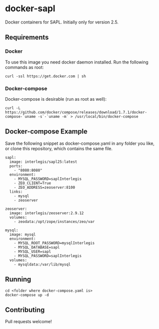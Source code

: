 # docker-sapl
Docker containers for SAPL. Initially only for version 2.5.

## Requirements

### Docker

To use this image you need docker daemon installed. Run the following commands as root:

```
curl -ssl https://get.docker.com | sh
```

### Docker-compose

Docker-compose is desirable (run as root as well):

```
curl -L https://github.com/docker/compose/releases/download/1.7.1/docker-compose-`uname -s`-`uname -m` > /usr/local/bin/docker-compose
```

## Docker-compose Example

Save the following snippet as docker-compose.yaml in any folder you like, or clone this repository, which contains the same file.

```
sapl:
  image: interlegis/sapl25:latest
  ports:
    - "8080:8080"
  environment:
    - MYSQL_PASSWORD=saplInterlegis
    - ZEO_CLIENT=True
    - ZEO_ADDRESS=zeoserver:8100
  links:
    - mysql
    - zeoserver

zeoserver:
  image: interlegis/zeoserver:2.9.12
  volumes:
    - zeodata:/opt/zope/instances/zeo/var

mysql:
  image: mysql
  environment:
    - MYSQL_ROOT_PASSWORD=mysqlInterlegis
    - MYSQL_DATABASE=sapl
    - MYSQL_USER=sapl
    - MYSQL_PASSWORD=saplInterlegis
  volumes:
    - mysqldata:/var/lib/mysql
```

## Running

```
cd <folder where docker-compose.yaml is>
docker-compose up -d
```

## Contributing

Pull requests welcome!
